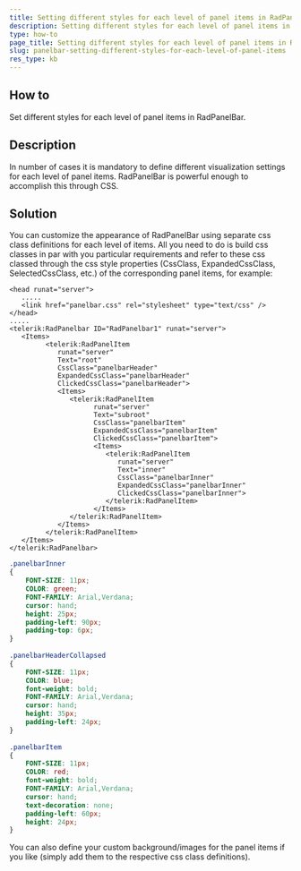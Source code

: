 ```yaml
---
title: Setting different styles for each level of panel items in RadPanelBar
description: Setting different styles for each level of panel items in RadPanelBar. Check it now!
type: how-to
page_title: Setting different styles for each level of panel items in RadPanelBar
slug: panelbar-setting-different-styles-for-each-level-of-panel-items
res_type: kb
---
```


## How to

Set different styles for each level of panel items in RadPanelBar.  
   
## Description

In number of cases it is mandatory to define different visualization settings for each level of panel items. RadPanelBar is powerful enough to accomplish this through CSS.  
   
## Solution

You can customize the appearance of RadPanelBar using separate css class definitions for each level of items. All you need to do is build css classes in par with you particular requirements and refer to these css classed through the css style properties (CssClass, ExpandedCssClass, SelectedCssClass, etc.) of the corresponding panel items, for example:  

````ASPX
<head runat="server"> 
   ..... 
   <link href="panelbar.css" rel="stylesheet" type="text/css" /> 
</head> 
..... 
<telerik:RadPanelbar ID="RadPanelbar1" runat="server"> 
   <Items> 
         <telerik:RadPanelItem  
            runat="server"  
            Text="root"  
            CssClass="panelbarHeader" 
            ExpandedCssClass="panelbarHeader" 
            ClickedCssClass="panelbarHeader"> 
            <Items> 
               <telerik:RadPanelItem  
                     runat="server"  
                     Text="subroot" 
                     CssClass="panelbarItem" 
                     ExpandedCssClass="panelbarItem" 
                     ClickedCssClass="panelbarItem"> 
                     <Items> 
                        <telerik:RadPanelItem  
                           runat="server"  
                           Text="inner" 
                           CssClass="panelbarInner" 
                           ExpandedCssClass="panelbarInner" 
                           ClickedCssClass="panelbarInner"> 
                        </telerik:RadPanelItem> 
                     </Items> 
               </telerik:RadPanelItem> 
            </Items> 
         </telerik:RadPanelItem> 
   </Items> 
</telerik:RadPanelbar> 
````

````CSS
.panelbarInner
{ 
    FONT-SIZE: 11px; 
    COLOR: green; 
    FONT-FAMILY: Arial,Verdana; 
    cursor: hand; 
    height: 25px; 
    padding-left: 90px; 
    padding-top: 6px; 
} 
 
.panelbarHeaderCollapsed 
{   
    FONT-SIZE: 11px; 
    COLOR: blue; 
    font-weight: bold; 
    FONT-FAMILY: Arial,Verdana; 
    cursor: hand; 
    height: 35px; 
    padding-left: 24px; 
} 
 
.panelbarItem 
{ 
    FONT-SIZE: 11px; 
    COLOR: red; 
    font-weight: bold; 
    FONT-FAMILY: Arial,Verdana; 
    cursor: hand; 
    text-decoration: none; 
    padding-left: 60px; 
    height: 24px; 
} 
````
   
You can also define your custom background/images for the panel items if you like (simply add them to the respective css class definitions).

